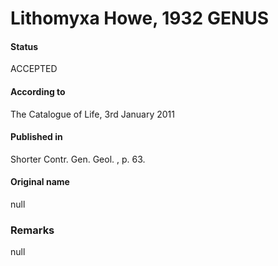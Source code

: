 Lithomyxa Howe, 1932 GENUS
=======

#### Status
ACCEPTED

#### According to
The Catalogue of Life, 3rd January 2011

#### Published in
Shorter Contr. Gen. Geol. , p. 63.

#### Original name
null

### Remarks
null